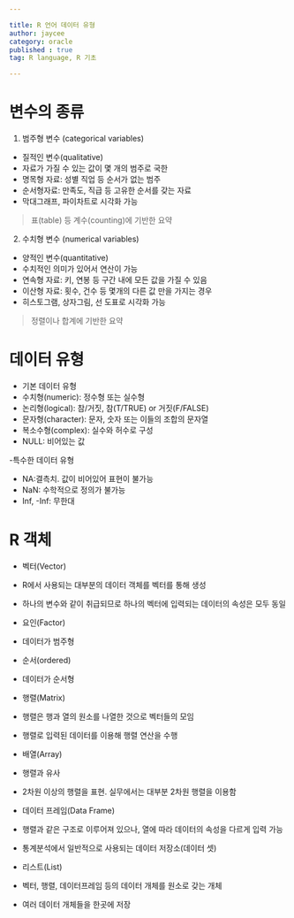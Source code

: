 ```yaml
---

title: R 언어 데이터 유형
author: jaycee
category: oracle
published : true
tag: R language, R 기초

---
```


# 변수의 종류
1. 범주형 변수 (categorical variables)
- 질적인 변수(qualitative)
- 자료가 가질 수 있는 값이 몇 개의 범주로 국한
 - 명목형 자료: 성별 직업 등 순서가 없는 범주
 - 순서형자료: 만족도, 직급 등 고유한 순서를 갖는 자료
 - 막대그래프, 파이차트로 시각화 가능
 >표(table) 등 계수(counting)에 기반한 요약
 
 2. 수치형 변수 (numerical variables)
 - 양적인 변수(quantitative)
 - 수치적인 의미가 있어서 연산이 가능
  - 연속형 자료: 키, 연봉 등 구간 내에 모든 값을 가질 수 있음
  - 이산형 자료: 횟수, 건수 등 몇개의 다른 값 만을 가지는 경우
  - 히스토그램, 상자그림, 선 도표로 시각화 가능
  >정렬이나 합계에 기반한 요약
  
# 데이터 유형
 - 기본 데이터 유형
  - 수치형(numeric): 정수형 또는 실수형
  - 논리형(logical): 참/거짓, 참(T/TRUE) or 거짓(F/FALSE)
  - 문자형(character): 문자, 숫자 또는 이들의 조합의 문자열
  - 복소수형(complex): 실수와 허수로 구성
  - NULL: 비어있는 값
  
 -특수한 데이터 유형
  - NA:결측치. 값이 비어있어 표현이 불가능
  - NaN: 수학적으로 정의가 불가능
  - Inf, -Inf: 무한대
 
# R 객체
 - 벡터(Vector)
  - R에서 사용되는 대부분의 데이터 객체를 벡터를 통해 생성
  - 하나의 변수와 같이 취급되므로 하나의 벡터에 입력되는 데이터의 속성은 모두 동일
  
 - 요인(Factor)
  - 데이터가 범주형
 
 - 순서(ordered)
  - 데이터가 순서형
  
 - 행렬(Matrix)
  - 행렬은 행과 열의 원소를 나열한 것으로 벡터들의 모임
  - 행렬로 입력된 데이터를 이용해 행렬 연산을 수행
  
 - 배열(Array)
  - 행렬과 유사
  - 2차원 이상의 행렬을 표현. 실무에서는 대부분 2차원 행렬을 이용함
  
 - 데이터 프레임(Data Frame)
  - 행렬과 같은 구조로 이루어져 있으나, 열에 따라 데이터의 속성을 다르게 입력 가능
  - 통계분석에서 일반적으로 사용되는 데이터 저장소(데이터 셋)
  
 - 리스트(List)
  - 벡터, 행렬, 데이터프레임 등의 데이터 개체를 원소로 갖는 개체
  - 여러 데이터 개체들을 한곳에 저장

